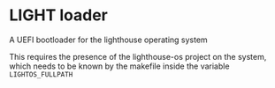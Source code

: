 # LIGHT loader

A UEFI bootloader for the lighthouse operating system

This requires the presence of the lighthouse-os project on the system, which needs to be known by the makefile inside 
the variable ```LIGHTOS_FULLPATH```
